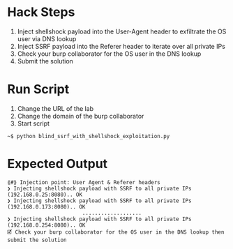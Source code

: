 # Hack Steps

1. Inject shellshock payload into the User-Agent header to exfiltrate the OS user via DNS lookup
2. Inject SSRF payload into the Referer header to iterate over all private IPs
3. Check your burp collaborator for the OS user in the DNS lookup
4. Submit the solution

# Run Script

1. Change the URL of the lab
2. Change the domain of the burp collaborator
3. Start script

```
~$ python blind_ssrf_with_shellshock_exploitation.py
```

# Expected Output

```
⟪#⟫ Injection point: User Agent & Referer headers
❯ Injecting shellshock payload with SSRF to all private IPs (192.168.0.25:8080).. OK
❯ Injecting shellshock payload with SSRF to all private IPs (192.168.0.173:8080).. OK
                        ...................
❯ Injecting shellshock payload with SSRF to all private IPs (192.168.0.254:8080).. OK
🗹 Check your burp collaborator for the OS user in the DNS lookup then submit the solution
```
